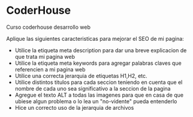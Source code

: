 # CoderHouse
Curso coderhouse desarrollo web

Aplique las siguientes caracteristicas para mejorar el SEO de mi pagina:
* Utilice la etiqueta meta description para dar una breve explicacion de que trata mi pagina web
* Utilice la etiqueta meta keywords para agregar palabras claves que referencien a mi pagina web
* Utilice una correcta jerarquia de etiquetas H1,H2, etc.
* Utilice distintos titulos para cada seccion teniendo en cuenta que el nombre de cada uno sea significativo a la seccion de la pagina
* Agregue el texto ALT a todas las imagenes para que en casa de que ubiese algun problema o lo lea un "no-vidente" pueda entenderlo
* Hice un correcto uso de la jerarquia de archivos
